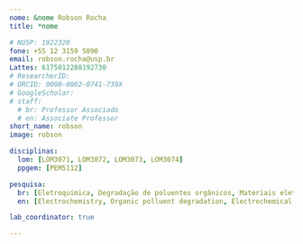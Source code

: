 ```yaml
---
nome: &nome Robson Rocha
title: *nome

# NUSP: 1922320
fone: +55 12 3159 5090
email: robson.rocha@usp.br
Lattes: 6175012288192730
# ResearcherID:
# ORCID: 0000-0002-0741-739X
# GoogleScholar:
# staff:
  # br: Professor Associado
  # en: Associate Professor
short_name: robson
image: robson

disciplinas:
  lom: [LOM3071, LOM3072, LOM3073, LOM3074]
  ppgem: [PEM5112]

pesquisa:
  br: [Eletroquímica, Degradação de poluentes orgânicos, Materiais eletroquímicos]
  en: [Electrochemistry, Organic polluent degradation, Electrochemical materials]

lab_coordinator: true

---
```


